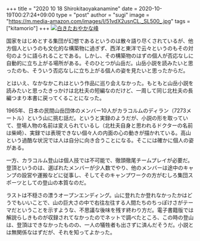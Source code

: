 +++
title = "2020 10 18 Shirokitaoyakanamine"
date = 2020-10-19T00:27:24+09:00
type = "post"
author = "sugi"
image = "https://m.media-amazon.com/images/I/51vdX2usnCL._SL500_.jpg"
tags = ["kitamorio"]
+++
<a href="https://www.amazon.co.jp/dp/B00EOLP7E0/?tag=chezsugi-22" target="_blank"><img src="https://m.media-amazon.com/images/I/51vdX2usnCL._SL500_.jpg" alt="白きたおやかな峰" class="alignleft" /></a>

国家をはじめとする集団が幻想であるというのは散々語り尽くされているが、他方個人というのも文化的な構築物に過ぎず、西洋と東洋で云々というのもその対句のように語られることである。しかし、その構築物のはずの個人が否応なしに自動的に立ち上がる場所がある。そのひとつが山岳だ。山岳小説を読みたいと思ったのも、そういう否応なしに立ち上がる個人の姿を見たいと思ったからだ。

とはいえ、なかなかこれはという作品に巡り会えなかった。もともと山岳小説を読みたいと思ったきっかけは北杜夫の短編なのだけど、一周して同じ北杜夫の長編つまり本書に戻ってくることになった。

1965年、日本の民間山岳団体のメンバー10人がカラコルムのディラン（7273メートル）という山に挑む話だ。というと実録のようだが、小説の形を取っていて、登場人物の名前は変えられているし（北杜夫自身と思われるドクターの名前は柴崎）、実録では表現できない個々人の内面の心の動きが描かれている。高山という過酷な状況では人は自分に向き合うことになる。そこには確かに個人の姿がある。

一方、カラコルム登山は個人技では不可能で、徹頭徹尾チームプレイが必要だ。登頂というのは、選ばれたメンバーが少人数でやり、他のメンバーは途中のキャンプの設営や運搬などに従事し、そしてそのキャンプワークの方がむしろ集団スポーツとしての登山の本質なのだ。

ラストは不穏さの漂うオープンエンディング。山に登れたか登れなかったかはどうでもいいことで、山の巨大さの中で右往左往する人間たちのちっぽけさがテーマだということを示すような、不思議な後味を残す終わり方だ。電子書籍版では解説らしきものが収録されてなかったのでネットで調べたところ、この時の登山は、登頂はできなかったものの、一人の犠牲者も出さずに済んだそうだ。小説とは無関係なはずだが、それを知ってよかった。